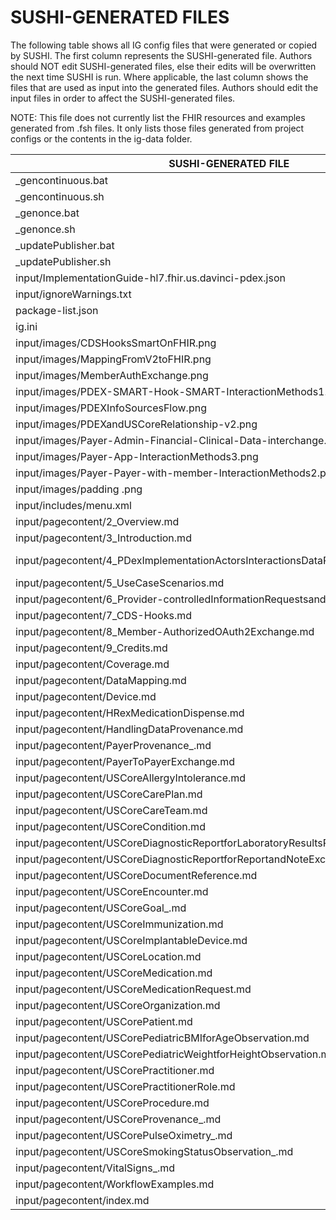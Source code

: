 # SUSHI-GENERATED FILES #

The following table shows all IG config files that were generated or copied by SUSHI.  The first column
represents the SUSHI-generated file. Authors should NOT edit SUSHI-generated files, else their edits will
be overwritten the next time SUSHI is run. Where applicable, the last column shows the files that are used
as input into the generated files. Authors should edit the input files in order to affect the SUSHI-generated
files.

NOTE: This file does not currently list the FHIR resources and examples generated from .fsh files. It only
lists those files generated from project configs or the contents in the ig-data folder.

| SUSHI-GENERATED FILE                                                              | ACTION    | INPUT FILE(S)                                                                                      |
| --------------------------------------------------------------------------------- | --------- | -------------------------------------------------------------------------------------------------- |
| _gencontinuous.bat                                                                | generated |                                                                                                    |
| _gencontinuous.sh                                                                 | generated |                                                                                                    |
| _genonce.bat                                                                      | generated |                                                                                                    |
| _genonce.sh                                                                       | generated |                                                                                                    |
| _updatePublisher.bat                                                              | generated |                                                                                                    |
| _updatePublisher.sh                                                               | generated |                                                                                                    |
| input/ImplementationGuide-hl7.fhir.us.davinci-pdex.json                           | generated | fishtank/config.yaml, {all input resources and pages}                                              |
| input/ignoreWarnings.txt                                                          | generated |                                                                                                    |
| package-list.json                                                                 | generated | fishtank/config.yaml                                                                               |
| ig.ini                                                                            | copied    | fishtank/ig-data/ig.ini                                                                            |
| input/images/CDSHooksSmartOnFHIR.png                                              | copied    | fishtank/ig-data/input/images/CDSHooksSmartOnFHIR.png                                              |
| input/images/MappingFromV2toFHIR.png                                              | copied    | fishtank/ig-data/input/images/MappingFromV2toFHIR.png                                              |
| input/images/MemberAuthExchange.png                                               | copied    | fishtank/ig-data/input/images/MemberAuthExchange.png                                               |
| input/images/PDEX-SMART-Hook-SMART-InteractionMethods1.png                        | copied    | fishtank/ig-data/input/images/PDEX-SMART-Hook-SMART-InteractionMethods1.png                        |
| input/images/PDEXInfoSourcesFlow.png                                              | copied    | fishtank/ig-data/input/images/PDEXInfoSourcesFlow.png                                              |
| input/images/PDEXandUSCoreRelationship-v2.png                                     | copied    | fishtank/ig-data/input/images/PDEXandUSCoreRelationship-v2.png                                     |
| input/images/Payer-Admin-Financial-Clinical-Data-interchange.png                  | copied    | fishtank/ig-data/input/images/Payer-Admin-Financial-Clinical-Data-interchange.png                  |
| input/images/Payer-App-InteractionMethods3.png                                    | copied    | fishtank/ig-data/input/images/Payer-App-InteractionMethods3.png                                    |
| input/images/Payer-Payer-with-member-InteractionMethods2.png                      | copied    | fishtank/ig-data/input/images/Payer-Payer-with-member-InteractionMethods2.png                      |
| input/images/padding .png                                                         | copied    | fishtank/ig-data/input/images/padding .png                                                         |
| input/includes/menu.xml                                                           | copied    | fishtank/ig-data/input/includes/menu.xml                                                           |
| input/pagecontent/2_Overview.md                                                   | copied    | fishtank/ig-data/input/pagecontent/2_Overview.md                                                   |
| input/pagecontent/3_Introduction.md                                               | copied    | fishtank/ig-data/input/pagecontent/3_Introduction.md                                               |
| input/pagecontent/4_PDexImplementationActorsInteractionsDataPayloadsandMethods.md | copied    | fishtank/ig-data/input/pagecontent/4_PDexImplementationActorsInteractionsDataPayloadsandMethods.md |
| input/pagecontent/5_UseCaseScenarios.md                                           | copied    | fishtank/ig-data/input/pagecontent/5_UseCaseScenarios.md                                           |
| input/pagecontent/6_Provider-controlledInformationRequestsandFiltering.md         | copied    | fishtank/ig-data/input/pagecontent/6_Provider-controlledInformationRequestsandFiltering.md         |
| input/pagecontent/7_CDS-Hooks.md                                                  | copied    | fishtank/ig-data/input/pagecontent/7_CDS-Hooks.md                                                  |
| input/pagecontent/8_Member-AuthorizedOAuth2Exchange.md                            | copied    | fishtank/ig-data/input/pagecontent/8_Member-AuthorizedOAuth2Exchange.md                            |
| input/pagecontent/9_Credits.md                                                    | copied    | fishtank/ig-data/input/pagecontent/9_Credits.md                                                    |
| input/pagecontent/Coverage.md                                                     | copied    | fishtank/ig-data/input/pagecontent/Coverage.md                                                     |
| input/pagecontent/DataMapping.md                                                  | copied    | fishtank/ig-data/input/pagecontent/DataMapping.md                                                  |
| input/pagecontent/Device.md                                                       | copied    | fishtank/ig-data/input/pagecontent/Device.md                                                       |
| input/pagecontent/HRexMedicationDispense.md                                       | copied    | fishtank/ig-data/input/pagecontent/HRexMedicationDispense.md                                       |
| input/pagecontent/HandlingDataProvenance.md                                       | copied    | fishtank/ig-data/input/pagecontent/HandlingDataProvenance.md                                       |
| input/pagecontent/PayerProvenance_.md                                             | copied    | fishtank/ig-data/input/pagecontent/PayerProvenance_.md                                             |
| input/pagecontent/PayerToPayerExchange.md                                         | copied    | fishtank/ig-data/input/pagecontent/PayerToPayerExchange.md                                         |
| input/pagecontent/USCoreAllergyIntolerance.md                                     | copied    | fishtank/ig-data/input/pagecontent/USCoreAllergyIntolerance.md                                     |
| input/pagecontent/USCoreCarePlan.md                                               | copied    | fishtank/ig-data/input/pagecontent/USCoreCarePlan.md                                               |
| input/pagecontent/USCoreCareTeam.md                                               | copied    | fishtank/ig-data/input/pagecontent/USCoreCareTeam.md                                               |
| input/pagecontent/USCoreCondition.md                                              | copied    | fishtank/ig-data/input/pagecontent/USCoreCondition.md                                              |
| input/pagecontent/USCoreDiagnosticReportforLaboratoryResultsReporting.md          | copied    | fishtank/ig-data/input/pagecontent/USCoreDiagnosticReportforLaboratoryResultsReporting.md          |
| input/pagecontent/USCoreDiagnosticReportforReportandNoteExchange.md               | copied    | fishtank/ig-data/input/pagecontent/USCoreDiagnosticReportforReportandNoteExchange.md               |
| input/pagecontent/USCoreDocumentReference.md                                      | copied    | fishtank/ig-data/input/pagecontent/USCoreDocumentReference.md                                      |
| input/pagecontent/USCoreEncounter.md                                              | copied    | fishtank/ig-data/input/pagecontent/USCoreEncounter.md                                              |
| input/pagecontent/USCoreGoal_.md                                                  | copied    | fishtank/ig-data/input/pagecontent/USCoreGoal_.md                                                  |
| input/pagecontent/USCoreImmunization.md                                           | copied    | fishtank/ig-data/input/pagecontent/USCoreImmunization.md                                           |
| input/pagecontent/USCoreImplantableDevice.md                                      | copied    | fishtank/ig-data/input/pagecontent/USCoreImplantableDevice.md                                      |
| input/pagecontent/USCoreLocation.md                                               | copied    | fishtank/ig-data/input/pagecontent/USCoreLocation.md                                               |
| input/pagecontent/USCoreMedication.md                                             | copied    | fishtank/ig-data/input/pagecontent/USCoreMedication.md                                             |
| input/pagecontent/USCoreMedicationRequest.md                                      | copied    | fishtank/ig-data/input/pagecontent/USCoreMedicationRequest.md                                      |
| input/pagecontent/USCoreOrganization.md                                           | copied    | fishtank/ig-data/input/pagecontent/USCoreOrganization.md                                           |
| input/pagecontent/USCorePatient.md                                                | copied    | fishtank/ig-data/input/pagecontent/USCorePatient.md                                                |
| input/pagecontent/USCorePediatricBMIforAgeObservation.md                          | copied    | fishtank/ig-data/input/pagecontent/USCorePediatricBMIforAgeObservation.md                          |
| input/pagecontent/USCorePediatricWeightforHeightObservation.md                    | copied    | fishtank/ig-data/input/pagecontent/USCorePediatricWeightforHeightObservation.md                    |
| input/pagecontent/USCorePractitioner.md                                           | copied    | fishtank/ig-data/input/pagecontent/USCorePractitioner.md                                           |
| input/pagecontent/USCorePractitionerRole.md                                       | copied    | fishtank/ig-data/input/pagecontent/USCorePractitionerRole.md                                       |
| input/pagecontent/USCoreProcedure.md                                              | copied    | fishtank/ig-data/input/pagecontent/USCoreProcedure.md                                              |
| input/pagecontent/USCoreProvenance_.md                                            | copied    | fishtank/ig-data/input/pagecontent/USCoreProvenance_.md                                            |
| input/pagecontent/USCorePulseOximetry_.md                                         | copied    | fishtank/ig-data/input/pagecontent/USCorePulseOximetry_.md                                         |
| input/pagecontent/USCoreSmokingStatusObservation_.md                              | copied    | fishtank/ig-data/input/pagecontent/USCoreSmokingStatusObservation_.md                              |
| input/pagecontent/VitalSigns_.md                                                  | copied    | fishtank/ig-data/input/pagecontent/VitalSigns_.md                                                  |
| input/pagecontent/WorkflowExamples.md                                             | copied    | fishtank/ig-data/input/pagecontent/WorkflowExamples.md                                             |
| input/pagecontent/index.md                                                        | copied    | fishtank/ig-data/input/pagecontent/index.md                                                        |